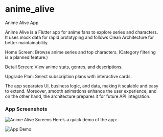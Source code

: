 # anime_alive

Anime Alive App

Anime Alive is a Flutter app for anime fans to explore series and characters. It uses mock data for rapid prototyping and follows Clean Architecture for better maintainability.

Home Screen: Browse anime series and top characters. (Category filtering is a planned feature.)

Detail Screen: View anime stats, genres, and descriptions.

Upgrade Plan: Select subscription plans with interactive cards.

The app separates UI, business logic, and data, making it scalable and easy to extend. Moreover, smooth animations enhance the user experience, and on the other hand, the architecture prepares it for future API integration.
### App Screenshots

![Anime Alive Screens](assets/screenshot/frame.png)
Here’s a quick demo of the app:

![App Demo](assets/screenshot/anime.gif)